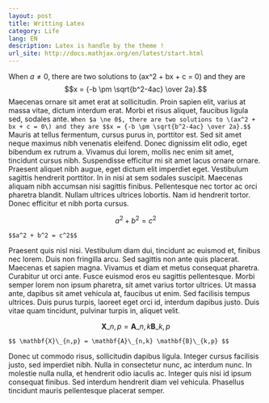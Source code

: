 ```yaml
---
layout: post
title: Writting Latex
category: Life
lang: EN
description: Latex is handle by the theme !
url_site: http://docs.mathjax.org/en/latest/start.html
---
```


When $a \ne 0$, there are two solutions to \(ax^2 + bx + c = 0\) and they are
$$x = {-b \pm \sqrt{b^2-4ac} \over 2a}.$$ Maecenas ornare sit amet erat at sollicitudin. Proin sapien elit, varius at massa vitae, dictum interdum erat. Morbi et risus aliquet, faucibus ligula sed, sodales ante. `When $a \ne 0$, there are two solutions to \(ax^2 + bx + c = 0\) and they are
$$x = {-b \pm \sqrt{b^2-4ac} \over 2a}.$$` Mauris at tellus fermentum, cursus purus in, porttitor est. Sed sit amet neque maximus nibh venenatis eleifend. Donec dignissim elit odio, eget bibendum ex rutrum a. Vivamus dui lorem, mollis nec enim sit amet, tincidunt cursus nibh. Suspendisse efficitur mi sit amet lacus ornare ornare. Praesent aliquet nibh augue, eget dictum elit imperdiet eget. Vestibulum sagittis hendrerit porttitor. In in nisi at sem sodales suscipit. Maecenas aliquam nibh accumsan nisi sagittis finibus. Pellentesque nec tortor ac orci pharetra blandit. Nullam ultrices ultrices lobortis. Nam id hendrerit tortor. Donec efficitur et nibh porta cursus.

$$a^2 + b^2 = c^2$$

```
$$a^2 + b^2 = c^2$$
```

Praesent quis nisl nisi. Vestibulum diam dui, tincidunt ac euismod et, finibus nec lorem. Duis non fringilla arcu. Sed sagittis non ante quis placerat. Maecenas et sapien magna. Vivamus et diam et metus consequat pharetra. Curabitur ut orci ante. Fusce euismod eros eu sagittis pellentesque. Morbi semper lorem non ipsum pharetra, sit amet varius tortor ultrices. Ut massa ante, dapibus sit amet vehicula at, faucibus ut enim. Sed facilisis tempus ultrices. Duis purus turpis, laoreet eget orci id, interdum dapibus justo. Duis vitae quam tincidunt, pulvinar turpis in, aliquet velit.

$$ \mathbf{X}\_{n,p} = \mathbf{A}\_{n,k} \mathbf{B}\_{k,p} $$

```
$$ \mathbf{X}\_{n,p} = \mathbf{A}\_{n,k} \mathbf{B}\_{k,p} $$
```

Donec ut commodo risus, sollicitudin dapibus ligula. Integer cursus facilisis justo, sed imperdiet nibh. Nulla in consectetur nunc, ac interdum nunc. In molestie nulla nulla, et hendrerit odio iaculis ac. Integer quis nisi id ipsum consequat finibus. Sed interdum hendrerit diam vel vehicula. Phasellus tincidunt mauris pellentesque placerat semper.
